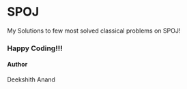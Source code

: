 # SPOJ
My Solutions to few most solved classical problems on SPOJ!
### Happy Coding!!!
#### Author
Deekshith Anand
